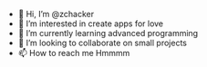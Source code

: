 - 👋 Hi, I’m @zchacker
- 👀 I’m interested in create apps for love
- 🌱 I’m currently learning advanced programming
- 💞️ I’m looking to collaborate on small projects
- 📫 How to reach me Hmmmm

<!---
zchacker/zchacker is a ✨ special ✨ repository because its `README.md` (this file) appears on your GitHub profile.
You can click the Preview link to take a look at your changes.
--->
